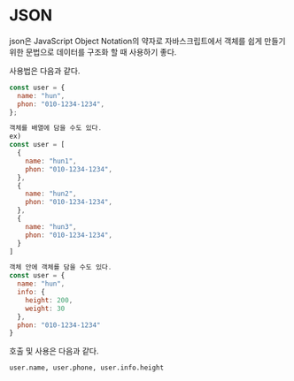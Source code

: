 # JSON

json은 JavaScript Object Notation의 약자로 자바스크립트에서 객체를 쉽게 만들기 위한 문법으로 데이터를 구조화 할 때 사용하기 좋다.

사용법은 다음과 같다.

```javascript
const user = {
  name: "hun",
  phon: "010-1234-1234",
};

객체를 배열에 담을 수도 있다.
ex)
const user = [
  {
    name: "hun1",
    phon: "010-1234-1234",
  },
  {
    name: "hun2",
    phon: "010-1234-1234",
  },
  {
    name: "hun3",
    phon: "010-1234-1234",
  }
]

객체 안에 객체를 담을 수도 있다.
const user = {
  name: "hun",
  info: {
    height: 200,
    weight: 30
  },
  phon: "010-1234-1234"
}
```

호출 및 사용은 다음과 같다.

```
user.name, user.phone, user.info.height
```
